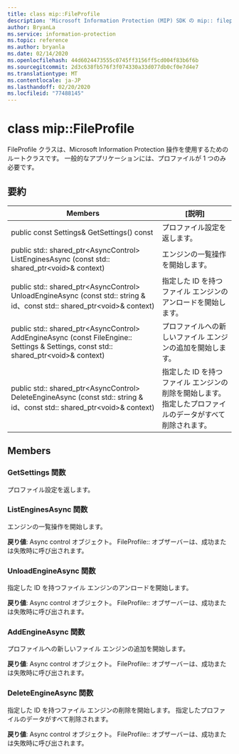 ```yaml
---
title: class mip::FileProfile
description: 'Microsoft Information Protection (MIP) SDK の mip:: fileprofile クラスを文書にします。'
author: BryanLa
ms.service: information-protection
ms.topic: reference
ms.author: bryanla
ms.date: 02/14/2020
ms.openlocfilehash: 44d6024473555c0745ff3156ff5cd004f83b6f6b
ms.sourcegitcommit: 2d3c638fb576f3f074330a33d077db0cf0e7d4e7
ms.translationtype: MT
ms.contentlocale: ja-JP
ms.lasthandoff: 02/20/2020
ms.locfileid: "77488145"
---
```

# <a name="class-mipfileprofile"></a>class mip::FileProfile 
FileProfile クラスは、Microsoft Information Protection 操作を使用するためのルートクラスです。
一般的なアプリケーションには、プロファイルが 1 つのみ必要です。
  
## <a name="summary"></a>要約
 Members                        | [説明]                                
--------------------------------|---------------------------------------------
public const Settings& GetSettings() const  |  プロファイル設定を返します。
public std:: shared_ptr\<AsyncControl\> ListEnginesAsync (const std:: shared_ptr\<void\>& context)  |  エンジンの一覧操作を開始します。
public std:: shared_ptr\<AsyncControl\> UnloadEngineAsync (const std:: string & id、const std:: shared_ptr\<void\>& context)  |  指定した ID を持つファイル エンジンのアンロードを開始します。
public std:: shared_ptr\<AsyncControl\> AddEngineAsync (const FileEngine:: Settings & Settings, const std:: shared_ptr\<void\>& context)  |  プロファイルへの新しいファイル エンジンの追加を開始します。
public std:: shared_ptr\<AsyncControl\> DeleteEngineAsync (const std:: string & id、const std:: shared_ptr\<void\>& context)  |  指定した ID を持つファイル エンジンの削除を開始します。 指定したプロファイルのデータがすべて削除されます。
  
## <a name="members"></a>Members
  
### <a name="getsettings-function"></a>GetSettings 関数
プロファイル設定を返します。
  
### <a name="listenginesasync-function"></a>ListEnginesAsync 関数
エンジンの一覧操作を開始します。

  
**戻り値**: Async control オブジェクト。
FileProfile:: オブザーバーは、成功または失敗時に呼び出されます。
  
### <a name="unloadengineasync-function"></a>UnloadEngineAsync 関数
指定した ID を持つファイル エンジンのアンロードを開始します。

  
**戻り値**: Async control オブジェクト。
FileProfile:: オブザーバーは、成功または失敗時に呼び出されます。
  
### <a name="addengineasync-function"></a>AddEngineAsync 関数
プロファイルへの新しいファイル エンジンの追加を開始します。

  
**戻り値**: Async control オブジェクト。
FileProfile:: オブザーバーは、成功または失敗時に呼び出されます。
  
### <a name="deleteengineasync-function"></a>DeleteEngineAsync 関数
指定した ID を持つファイル エンジンの削除を開始します。 指定したプロファイルのデータがすべて削除されます。

  
**戻り値**: Async control オブジェクト。
FileProfile:: オブザーバーは、成功または失敗時に呼び出されます。